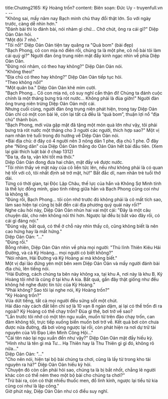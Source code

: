 title:Chương2165: Kỷ Hoàng trốn?
content:
Biên soạn: Đức Uy - truyenfull.vn<br>- --<br>"Không sai, mấy năm nay Bạch minh chủ thay đổi thật lớn. So với ngày trước, càng dễ nhìn hơn."<br>"Đánh bài thì lo đánh bài, nói nhảm gì chứ... Chờ chút, ông ra cái gì?" Diệp Oản Oản hỏi.<br>"Một đôi 7 nhỏ."<br>"Tôi nổ!" Diệp Oản Oản tiện tay quăng ra "Quả bom" (bài đẹp)<br>"Bạch Phong, cô con mịa nó điên rồi, chúng ta là một phe, cô nổ bài tôi làm cái quỷ gì?" Người đàn ông trung niên mặt đầy kinh ngạc nhìn về phía Diệp Oản Oản.<br>"Đừng nói nhảm, có theo hay không?" Diệp Oản Oản nói.<br>"Không theo!"<br>"Địa chủ có theo hay không?" Diệp Oản Oản tiếp tục hỏi.<br>"Theo không nổi!"<br>"Một quân ba." Diệp Oản Oản khẽ mỉm cười.<br>"Bạch Phong... Cô con mịa nó, cô suy nghĩ cẩn thận đi! Chúng ta đánh cuộc chính là một tháng bưng trà rót nước... Không phải là đùa giỡn!" Người đàn ông trung niên trừng Diệp Oản Oản một cái.<br>Nhưng cuối cùng, người đàn ông trung niên phát hiện, trong tay Diệp Oản Oản chỉ có một con bài lẻ, còn lại tất cả đều là “quả bom”, thuận lợi nổ “địa chủ” thành bùn.<br>"Bạch Phong, mới vừa gặp mặt đã tặng một món quà lớn như vậy, tôi phải bưng trà rót nước một tháng cho 3 người các người, thích hợp sao?" Một vị nam nhân trẻ tuổi trong đó hướng về Diệp Oản Oản nói.<br>*Bài địa chủ: ở đây có 4 người nên 3 nông dân 1 phe, địa chủ 1 phe. Ở đây phe “Nông dân” của Diệp Oản Oản thắng do Oản Oản hết bài đầu tiên. (Xem lại giải thích luật bài ở chap 1312)<br>"Đa tạ, đa tạ, vận khí tốt mà thôi."<br>Diệp Oản Oản đong đưa hai chân, mặt đầy vẻ được nước.<br>"Tôi nhìn thấy vẻ mặt này của cô liền tức lên, nếu như không phải là có quan hệ tốt với cô, tôi nhất định sẽ trở mặt, hừ!" Bất đắc dĩ, nam nhân trẻ tuổi thở dài.<br>Từng có thời gian, tại Độc Lập Châu, thế lực của hắn và Không Sợ Minh tính là thế lực đồng minh, giao tình riêng giữa hắn và Bạch Phong cũng coi như là không tệ.<br>"Đúng rồi, Bạch Phong... tôi còn nhớ trước đó không phải là cô mất tích sao, làm sao hiện tại cũng bị bắt đến cái địa phương quỷ quái này rồi?"<br>Nghe câu hỏi này, Diệp Oản Oản nhún hai vai một cái: "Đây là một câu chuyện dài, cho nên không nói thì hơn. Ngược lại đều bị bắt vào đây rồi, có cái gì đáng nói."<br>"Đúng vậy, bất quá, có thể ở chỗ này nhìn thấy cô, cũng không biết là nên cao hứng hay là mất hứng."<br>Diệp Oản Oản: "..."<br>"Đúng rồi."<br>Bỗng nhiên, Diệp Oản Oản nhìn về phía mọi người: "Thủ lĩnh Thiên Kiêu Hải Đường, và cả Kỷ Hoàng... mọi người có biết không?"<br>"Nói nhảm, Hải Đường và Kỷ Hoàng ai mà không biết."<br>Một vị đại lão đứng yên một bên xem Diệp Oản Oản và mấy người đánh bài địa chủ, lên tiếng nói.<br>"Hải Đường, cách chúng ta bên này không xa, tại khu A, nơi này là khu B. Kỷ Hoàng tôi nhớ là cũng ở tại khu A kia. Bất quá, gần đây thật giống như đều không hề nghe được tin tức của Kỷ Hoàng."<br>"Phải không? Sao tôi lại nghe nói, Kỷ Hoàng trốn?"<br>"Kỷ Hoàng trốn?"<br>Vừa dứt tiếng, tất cả mọi người đều sửng sốt một chút.<br>Hải đảo này cách đất liền chỉ sợ là 10 vạn 8 ngàn dặm, ai lại có thể trốn đi ra ngoài? Kỷ Hoàng có thể chạy trốn? Đùa gì thế, bơi trở về sao?<br>"Lần trước tôi nhớ có một tên ngu xuẩn, muốn từ trên đảo chạy trốn, can đảm không tồi, trực tiếp xuống biển muốn bơi trở về. Kết quả bơi còn chưa được nửa đường, đã bơi vòng ngược lại rồi, còn phát hiện ra nơi dự trữ tài nguyên của Võ Đạo Liên Minh Công Hội..."<br>"Cái tên nào lại ngu xuẩn đến như vậy?" Diệp Oản Oản mặt đầy hiếu kỳ.<br>"Hình như là tên gì mà Tư... Hạ Thiên hay là Thu Thiên gì gì đó, không rõ nữa..."<br>Diệp Oản Oản: "..."<br>"Cho nên nói, hiện tại bộ bài chúng ta chơi, cũng là lấy từ trong kho tài nguyên ra hả?" Diệp Oản Oản hiếu kỳ hỏi.<br>"Chuyện đó còn cần phải hỏi sao, chúng ta là bị bắt nhốt, chẳng lẽ người khác còn có thể ném theo một bộ bài cho chúng ta chơi?"<br>"Trừ bài ra, còn có thật nhiều thuốc men, đồ lỉnh kỉnh, ngược lại tiểu tử kia cũng coi như là lập công."<br>Giờ phút này, Diệp Oản Oản như có điều suy nghĩ.